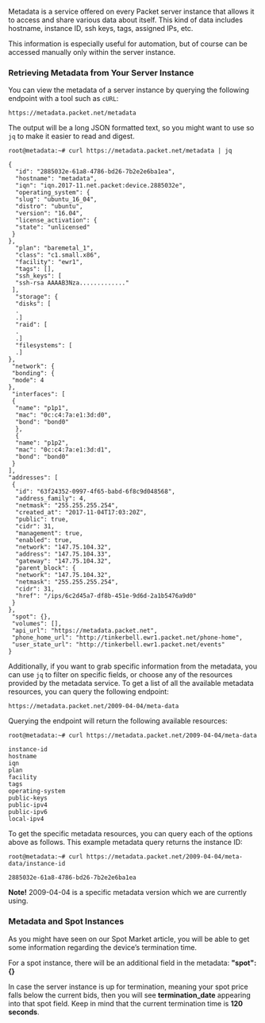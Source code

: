 <!-- <meta>
{
   "title":"Metadata",
    "description":"Understanding and leveraging Packet’s metadata service.",
    "tag":["Metadata"],
    "seo-title": "Metadata Servers - Packet Developer Docs ",
    "seo-description": "Understanding and leveraging Packet’s metadata service.",
    "og-title": "User Data",
    "og-description": "Understanding and leveraging Packet’s metadata service."
}
</meta> -->



Metadata is a service offered on every Packet server instance that allows it to access and share various data about itself. This kind of data includes hostname, instance ID, ssh keys, tags, assigned IPs, etc.

This information is especially useful for automation, but of course can be accessed manually only within the server instance.

### Retrieving Metadata from Your Server Instance
You can view the metadata of a server instance by querying the following endpoint with a tool such as `cURL`:

`https://metadata.packet.net/metadata`

The output will be a long JSON formatted text, so you might want to use so `jq` to make it easier to read and digest.

```
root@metadata:~# curl https://metadata.packet.net/metadata | jq

{
  "id": "2885032e-61a8-4786-bd26-7b2e2e6ba1ea",
  "hostname": "metadata",
  "iqn": "iqn.2017-11.net.packet:device.2885032e",
  "operating_system": {
  "slug": "ubuntu_16_04",
  "distro": "ubuntu",
  "version": "16.04",
  "license_activation": {
  "state": "unlicensed"
 }
},
  "plan": "baremetal_1",
  "class": "c1.small.x86",
  "facility": "ewr1",
  "tags": [],
  "ssh_keys": [
  "ssh-rsa AAAAB3Nza............."
 ],
  "storage": {
  "disks": [
  .
  .]
  "raid": [
  .
  .]
  "filesystems": [
  .]
},
 "network": {
 "bonding": {
 "mode": 4
},
 "interfaces": [
 {
  "name": "p1p1",
  "mac": "0c:c4:7a:e1:3d:d0",
  "bond": "bond0"
  },
  {
  "name": "p1p2",
  "mac": "0c:c4:7a:e1:3d:d1",
  "bond": "bond0"
 }
],
"addresses": [
 {
  "id": "63f24352-0997-4f65-babd-6f8c9d048568",
  "address_family": 4,
  "netmask": "255.255.255.254",
  "created_at": "2017-11-04T17:03:20Z",
  "public": true,
  "cidr": 31,
  "management": true,
  "enabled": true,
  "network": "147.75.104.32",
  "address": "147.75.104.33",
  "gateway": "147.75.104.32",
  "parent_block": {
  "network": "147.75.104.32",
  "netmask": "255.255.255.254",
  "cidr": 31,
  "href": "/ips/6c2d45a7-df8b-451e-9d6d-2a1b5476a9d0"
 }
},
 "spot": {},
 "volumes": [],
 "api_url": "https://metadata.packet.net",
 "phone_home_url": "http://tinkerbell.ewr1.packet.net/phone-home",
 "user_state_url": "http://tinkerbell.ewr1.packet.net/events"
}
```

Additionally, if you want to grab specific information from the metadata, you can use `jq` to filter on specific fields, or choose any of the resources provided by the metadata service. To get a list of all the available metadata resources, you can query the following endpoint:

`https://metadata.packet.net/2009-04-04/meta-data`

Querying the endpoint will return the following available resources:

```
root@metadata:~# curl https://metadata.packet.net/2009-04-04/meta-data

instance-id
hostname
iqn
plan
facility
tags
operating-system
public-keys
public-ipv4
public-ipv6
local-ipv4
```

To get the specific metadata resources, you can query each of the options above as follows. This example metadata query returns the instance ID:

```
root@metadata:~# curl https://metadata.packet.net/2009-04-04/meta-data/instance-id

2885032e-61a8-4786-bd26-7b2e2e6ba1ea
```

**Note!** 2009-04-04 is a specific metadata version which we are currently using.

### Metadata and Spot Instances
As you might have seen on our Spot Market article, you will be able to get some information regarding the device’s termination time.

For a spot instance, there will be an additional field in the metadata: **"spot": {}**

In case the server instance is up for termination, meaning your spot price falls below the current bids, then you will see **termination_date** appearing into that spot field. Keep in mind that the current termination time is **120 seconds**.
